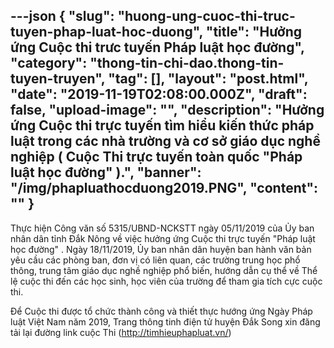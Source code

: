 ---json
{
    "slug": "huong-ung-cuoc-thi-truc-tuyen-phap-luat-hoc-duong",
    "title": "Hưởng ứng Cuộc thi trưc tuyến Pháp luật học đường",
    "category": "thong-tin-chi-dao.thong-tin-tuyen-truyen",
    "tag": [],
    "layout": "post.html",
    "date": "2019-11-19T02:08:00.000Z",
    "draft": false,
    "upload-image": "",
    "description": "Hưởng ứng Cuộc thi trực tuyến tìm hiểu kiến thức pháp luật trong các nhà trường và cơ sở giáo dục nghề nghiệp ( Cuộc Thi trực tuyến toàn quốc \"Pháp luật học đường\" ).",
    "banner": "/img/phapluathocduong2019.PNG",
    "__content__": ""
}
---
<p>Thực hiện C&ocirc;ng văn&nbsp;số 5315/UBND-NCKSTT ng&agrave;y 05/11/2019 của Ủy ban nh&acirc;n d&acirc;n tỉnh Đắk N&ocirc;ng&nbsp;về việc hưởng ứng&nbsp;Cuộc thi trực tuyến &quot;Ph&aacute;p luật học đường&quot;&nbsp;. Ng&agrave;y 18/11/2019, Ủy ban nh&acirc;n d&acirc;n huyện ban h&agrave;nh văn bản y&ecirc;u cầu c&aacute;c ph&ograve;ng ban, đơn vị c&oacute; li&ecirc;n quan, c&aacute;c trường trung học phổ th&ocirc;ng, trung t&acirc;m gi&aacute;o dục nghề nghiệp phổ biến, hướng dẫn cụ thể về Thể lệ cuộc thi đến c&aacute;c học sinh, học vi&ecirc;n của trường để tham gia t&iacute;ch cực cuộc thi.</p>

<p>Để Cuộc thi được tổ chức th&agrave;nh c&ocirc;ng v&agrave; thiết thực hướng ứng Ng&agrave;y Ph&aacute;p luật Việt Nam năm 2019, Trang th&ocirc;ng tinh điện tử huyện Đắk Song xin đăng tải lại đường link cuộc Thi (<a href="http://timhieuphapluat.vn/">http://timhieuphapluat.vn/</a>)</p>
